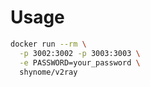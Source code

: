 # Usage

```sh
docker run --rm \
  -p 3002:3002 -p 3003:3003 \
  -e PASSWORD=your_password \
  shynome/v2ray
```